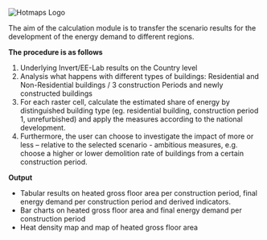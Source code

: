 ![Hotmaps Logo][logo]

[logo]: https://www.hotmaps-project.eu/wp-content/uploads/2017/02/logo.svg

The aim of the calculation module is to transfer the scenario results for the development of the energy demand to different regions.

**The procedure is as follows**
1. Underlying Invert/EE-Lab results on the Country level
2. Analysis what happens with different types of buildings: Residential and Non-Residential buildings / 3 construction Periods and newly constructed buildings
3. For each raster cell, calculate the estimated share of energy by distinguished building type (eg. residential building, construction period 1, unrefurbished) and apply the measures according to the national development.
4. Furthermore, the user can choose to investigate the impact of more or less – relative to the selected scenario - ambitious measures, e.g. choose a higher or lower demolition rate of buildings from a certain construction period.


**Output**

* Tabular results on heated gross floor area per construction period, final energy demand per construction period and derived indicators.
* Bar charts on heated gross floor area and final energy demand per construction period
* Heat density map and map of heated gross floor area




